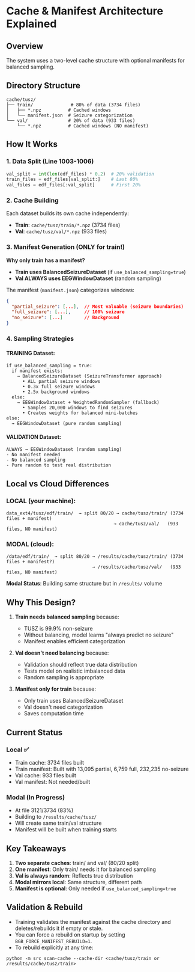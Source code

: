 # Cache & Manifest Architecture Explained

## Overview
The system uses a two-level cache structure with optional manifests for balanced sampling.

## Directory Structure

```
cache/tusz/
├── train/              # 80% of data (3734 files)
│   ├── *.npz          # Cached windows
│   └── manifest.json  # Seizure categorization
└── val/               # 20% of data (933 files)
    └── *.npz          # Cached windows (NO manifest)
```

## How It Works

### 1. Data Split (Line 1003-1006)
```python
val_split = int(len(edf_files) * 0.2)  # 20% validation
train_files = edf_files[val_split:]    # Last 80%
val_files = edf_files[:val_split]      # First 20%
```

### 2. Cache Building
Each dataset builds its own cache independently:
- **Train**: `cache/tusz/train/*.npz` (3734 files)
- **Val**: `cache/tusz/val/*.npz` (933 files)

### 3. Manifest Generation (ONLY for train!)

**Why only train has a manifest?**
- **Train uses BalancedSeizureDataset** (if `use_balanced_sampling=true`)
- **Val ALWAYS uses EEGWindowDataset** (random sampling)

The manifest (`manifest.json`) categorizes windows:
```json
{
  "partial_seizure": [...],  // Most valuable (seizure boundaries)
  "full_seizure": [...],     // 100% seizure
  "no_seizure": [...]        // Background
}
```

### 4. Sampling Strategies

#### TRAINING Dataset:
```
if use_balanced_sampling = true:
  if manifest exists:
    → BalancedSeizureDataset (SeizureTransformer approach)
      • ALL partial seizure windows
      • 0.3x full seizure windows
      • 2.5x background windows
  else:
    → EEGWindowDataset + WeightedRandomSampler (fallback)
      • Samples 20,000 windows to find seizures
      • Creates weights for balanced mini-batches
else:
  → EEGWindowDataset (pure random sampling)
```

#### VALIDATION Dataset:
```
ALWAYS → EEGWindowDataset (random sampling)
- No manifest needed
- No balanced sampling
- Pure random to test real distribution
```

## Local vs Cloud Differences

### LOCAL (your machine):
```
data_ext4/tusz/edf/train/  → split 80/20 → cache/tusz/train/ (3734 files + manifest)
                                        → cache/tusz/val/   (933 files, NO manifest)
```

### MODAL (cloud):
```
/data/edf/train/  → split 80/20 → /results/cache/tusz/train/ (3734 files + manifest?)
                                → /results/cache/tusz/val/   (933 files, NO manifest)
```

**Modal Status**: Building same structure but in `/results/` volume

## Why This Design?

1. **Train needs balanced sampling** because:
   - TUSZ is 99.9% non-seizure
   - Without balancing, model learns "always predict no seizure"
   - Manifest enables efficient categorization

2. **Val doesn't need balancing** because:
   - Validation should reflect true data distribution
   - Tests model on realistic imbalanced data
   - Random sampling is appropriate

3. **Manifest only for train** because:
   - Only train uses BalancedSeizureDataset
   - Val doesn't need categorization
   - Saves computation time

## Current Status

### Local ✅
- Train cache: 3734 files built
- Train manifest: Built with 13,095 partial, 6,759 full, 232,235 no-seizure
- Val cache: 933 files built
- Val manifest: Not needed/built

### Modal (In Progress)
- At file 3121/3734 (83%)
- Building to `/results/cache/tusz/`
- Will create same train/val structure
- Manifest will be built when training starts

## Key Takeaways

1. **Two separate caches**: train/ and val/ (80/20 split)
2. **One manifest**: Only train/ needs it for balanced sampling
3. **Val is always random**: Reflects true distribution
4. **Modal mirrors local**: Same structure, different path
5. **Manifest is optional**: Only needed if `use_balanced_sampling=true`

## Validation & Rebuild

- Training validates the manifest against the cache directory and deletes/rebuilds it if empty or stale.
- You can force a rebuild on startup by setting `BGB_FORCE_MANIFEST_REBUILD=1`.
- To rebuild explicitly at any time:

```
python -m src scan-cache --cache-dir <cache/tusz/train or /results/cache/tusz/train>
```
